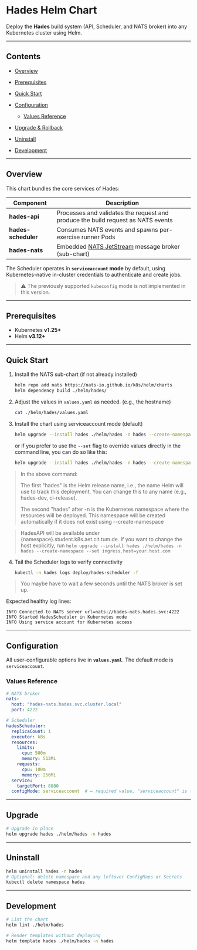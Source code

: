# Hades Helm Chart

Deploy the **Hades** build system (API, Scheduler, and NATS broker) into any Kubernetes cluster using Helm.

---

## Contents

* [Overview](#overview)
* [Prerequisites](#prerequisites)
* [Quick Start](#quick-start)
* [Configuration](#configuration)

    * [Values Reference](#values-reference)
* [Upgrade & Rollback](#upgrade--rollback)
* [Uninstall](#uninstall)
* [Development](#development)

---

## Overview

This chart bundles the core services of Hades:

| Component           | Description                                                                      |
|---------------------|----------------------------------------------------------------------------------|
| **hades-api**       | Processes and validates the request and produce the build request as NATS events |
| **hades-scheduler** | Consumes NATS events and spawns per-exercise runner Pods                         |
| **hades-nats**      | Embedded [NATS JetStream](https://nats.io) message broker (sub-chart)            |

The Scheduler operates in **`serviceaccount` mode** by default, using Kubernetes-native in-cluster credentials to authenticate and create jobs.

> ⚠️ The previously supported `kubeconfig` mode is not implemented in this version.

---

## Prerequisites

* Kubernetes **v1.25+**
* Helm **v3.12+**

---

## Quick Start

1. Install the NATS sub-chart (if not already installed)
    ```bash
    helm repo add nats https://nats-io.github.io/k8s/helm/charts
    helm dependency build ./helm/hades/
    ```

2. Adjust the values in `values.yaml` as needed. (e.g., the hostname)

      ```bash
      cat ./helm/hades/values.yaml
      ```

3. Install the chart using serviceaccount mode (default)
    ```bash
    helm upgrade --install hades ./helm/hades -n hades --create-namespace
    ```
   or if you prefer to use the `--set` flag to override values directly in the command line, you can do so like this:

    ```bash
    helm upgrade --install hades ./helm/hades -n hades --create-namespace
    ```

> In the above command:
> 
> The first "hades" is the Helm release name, i.e., the name Helm will use to track this deployment. You can change this to any name (e.g., hades-dev, ci-release). 
> 
>The second "hades" after -n is the Kubernetes namespace where the resources will be deployed. This namespace will be created automatically if it does not exist using --create-namespace

> HadesAPI will be available under {namespace}.student.k8s.aet.cit.tum.de. If you want to change the host explicitly, run `helm upgrade --install hades ./helm/hades -n hades --create-namespace --set ingress.host=your.host.com`
> 

4. Tail the Scheduler logs to verify connectivity
    ```bash
    kubectl -n hades logs deploy/hades-scheduler -f
    ```
> You maybe have to wait a few seconds until the NATS broker is set up.

Expected healthy log lines:

```
INFO Connected to NATS server url=nats://hades-nats.hades.svc:4222
INFO Started HadesScheduler in Kubernetes mode
INFO Using service account for Kubernetes access
```

---

## Configuration

All user-configurable options live in **`values.yaml`**. The default mode is `serviceaccount`.

### Values Reference

```yaml
# NATS broker
nats:
  host: "hades-nats.hades.svc.cluster.local"
  port: 4222

# Scheduler
hadesScheduler:
  replicaCount: 1
  executor: k8s
  resources:
    limits:
      cpu: 500m
      memory: 512Mi
    requests:
      cpu: 100m
      memory: 256Mi
  service:
    targetPort: 8080
  configMode: serviceaccount  # ← required value, "serviceaccount" is the only supported mode currently
```

---

## Upgrade

```bash
# Upgrade in place
helm upgrade hades ./helm/hades -n hades
```

---

## Uninstall

```bash
helm uninstall hades -n hades
# Optional: delete namespace and any leftover ConfigMaps or Secrets
kubectl delete namespace hades
```

---

## Development

```bash
# Lint the chart
helm lint ./helm/hades

# Render templates without deploying
helm template hades ./helm/hades -n hades
```